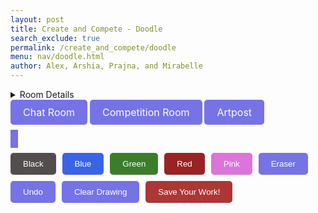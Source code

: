 ```yaml
---
layout: post 
title: Create and Compete - Doodle
search_exclude: true
permalink: /create_and_compete/doodle
menu: nav/doodle.html
author: Alex, Arshia, Prajna, and Mirabelle 
---
```


<details>
  <summary>Room Details</summary>

<a href="{{site.baseurl}}/moderation/rules_doodle/">Moderation Rules</a>

<p> The page is a place where people can explore themselves creatively and compete to see who has the best doodle. This allows for players to collaborate over their artistic abilities. Our room includes a chat room where players can converse about their creations, a doodle compete area, a place where people can post their art, and winners get crowned every week. This will help add to our classes page by making a fun artistic environment where everyone can collaborate. </p>

</details>
  <a href="{{site.baseurl}}/moderation/chat_doodle/" class="button">Chat Room</a>

<a href="{{site.baseurl}}/moderation/doodle_competition/" style="padding: 10px 20px; font-size: 16px; background-color: #7573e6; color: white; border: none; border-radius: 5px; text-decoration: none; display: inline-block;">
  Competition Room
</a>
  <a href="{{site.baseurl}}/moderation/artpost_doodle/" class="button">Artpost</a>
</details>

<canvas id="drawingCanvas" width="600" height="400" style="border: 6px solid #7573e6; cursor: crosshair; margin-top: 10px;"></canvas>

<style>
    .button {
        padding: 10px 20px;
        font-size: 16px;
        background-color: #7573e6;
        color: white;
        border: none;
        border-radius: 5px;
        text-decoration: none;
        display: inline-block;
    }
</style>

<script>
    const canvas = document.getElementById('drawingCanvas');
    const ctx = canvas.getContext('2d');
    let drawing = false;
    let currentColor = '#ad3636'; 
    let previousColor = currentColor; 
    let drawingHistory = []; 

    function initializeCanvasBackground() {
        ctx.fillStyle = '#ffffff';
        ctx.fillRect(0, 0, canvas.width, canvas.height);
        saveCanvasState(); 
    }

    initializeCanvasBackground();

    canvas.addEventListener('mousedown', startDrawing);
    canvas.addEventListener('mouseup', stopDrawing);
    canvas.addEventListener('mousemove', draw);

    function startDrawing(event) {
        drawing = true;
        ctx.beginPath();
        ctx.moveTo(event.clientX - canvas.offsetLeft, event.clientY - canvas.offsetTop);
    }

    function stopDrawing() {
        drawing = false;
        ctx.closePath();
        saveCanvasState(); 
    }

    function draw(event) {
        if (!drawing) return;
        ctx.lineWidth = 5;
        ctx.lineCap = 'round';
        ctx.strokeStyle = currentColor;
        ctx.lineTo(event.clientX - canvas.offsetLeft, event.clientY - canvas.offsetTop);
        ctx.stroke();
    }

    function clearCanvas() {
        ctx.fillStyle = '#ffffff';
        ctx.fillRect(0, 0, canvas.width, canvas.height);
        saveCanvasState(); 
    }

    function changeColor(color) {
        currentColor = color;
        previousColor = color;
    }

    function activateEraser() {
        currentColor = '#ffffff'; 
    }

    function downloadDrawing() {
        const link = document.createElement('a');
        link.download = 'my_drawing.png';
        link.href = canvas.toDataURL();
        link.click();
    }

    function saveCanvasState() {
        drawingHistory.push(ctx.getImageData(0, 0, canvas.width, canvas.height));
    }

    function undoLastAction() {
        if (drawingHistory.length > 1) {
            drawingHistory.pop(); 
            const previousState = drawingHistory[drawingHistory.length - 1];
            ctx.putImageData(previousState, 0, 0); 
        } else {
            clearCanvas(); 
        }
    }
</script>
<div style="display: flex; gap: 10px; flex-wrap: wrap; margin-top: 10px;">
    <button style="background-color: #524e4e !important; color: white; padding: 10px 20px; border: none; border-radius: 5px; cursor: pointer;" onclick="changeColor('#524e4e')">Black</button>
    <button style="background-color: #3a63e8 !important; color: white; padding: 10px 20px; border: none; border-radius: 5px; cursor: pointer;" onclick="changeColor('#3a63e8')">Blue</button>
    <button style="background-color: #3c7d2c !important; color: white; padding: 10px 20px; border: none; border-radius: 5px; cursor: pointer;" onclick="changeColor('#3c7d2c')">Green</button>
    <button style="background-color: #992222 !important; color: white; padding: 10px 20px; border: none; border-radius: 5px; cursor: pointer;" onclick="changeColor('#992222')">Red</button>
    <button style="background-color: #db74db !important; color: white; padding: 10px 20px; border: none; border-radius: 5px; cursor: pointer;" onclick="changeColor('#db74db')">Pink</button>
    <button style="background-color: #7573e6 !important; color: white; padding: 10px 20px; border: none; border-radius: 5px; cursor: pointer;" onclick="activateEraser()">Eraser</button>
    <button style="background-color: #7573e6 !important; color: white; padding: 10px 20px; border: none; border-radius: 5px; cursor: pointer;" onclick="undoLastAction()">Undo</button>
    <button style="background-color: #7573e6 !important; color: white; padding: 10px 20px; border: none; border-radius: 5px; cursor: pointer;" onclick="clearCanvas()">Clear Drawing</button>
    <button style="background-color: #ad3636 !important; color: white; padding: 10px 20px; border: none; border-radius: 5px; cursor: pointer;" onclick="downloadDrawing()">Save Your Work!</button>
</div>


</body>

<head>
    <meta charset="UTF-8">
    <meta name="viewport" content="width=device-width, initial-scale=1.0">
    <title>Doodle Animation</title>
    <link rel="stylesheet" href="styles.css">
</head>
